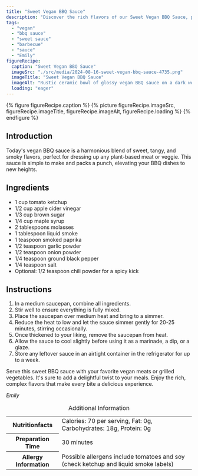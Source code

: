 ```yaml
---
title: "Sweet Vegan BBQ Sauce"
description: "Discover the rich flavors of our Sweet Vegan BBQ Sauce, perfect for enhancing any plant-based BBQ dish with its blend of sweet, tangy, and smoky notes."
tags:
  - "vegan"
  - "bbq sauce"
  - "sweet sauce"
  - "barbecue"
  - "sauce"
  - "Emily"
figureRecipe: 
  caption: "Sweet Vegan BBQ Sauce"
  imageSrc: "./src/media/2024-08-16-sweet-vegan-bbq-sauce-4735.png"
  imageTitle: "Sweet Vegan BBQ Sauce"
  imageAlt: "Rustic ceramic bowl of glossy vegan BBQ sauce on a dark wooden table, surrounded by apple cider vinegar, maple syrup, and brown sugar, in soft natural light."
  loading: "eager"
---
```


{% figure figureRecipe.caption %}
{% picture figureRecipe.imageSrc, figureRecipe.imageTitle, figureRecipe.imageAlt, figureRecipe.loading %}
{% endfigure %}

## Introduction

Today's vegan BBQ sauce is a harmonious blend of sweet, tangy, and smoky flavors, perfect for dressing up any plant-based meat or veggie. This sauce is simple to make and packs a punch, elevating your BBQ dishes to new heights.

## Ingredients

- 1 cup tomato ketchup
- 1/2 cup apple cider vinegar
- 1/3 cup brown sugar
- 1/4 cup maple syrup
- 2 tablespoons molasses
- 1 tablespoon liquid smoke
- 1 teaspoon smoked paprika
- 1/2 teaspoon garlic powder
- 1/2 teaspoon onion powder
- 1/4 teaspoon ground black pepper
- 1/4 teaspoon salt
- Optional: 1/2 teaspoon chili powder for a spicy kick

## Instructions

1. In a medium saucepan, combine all ingredients.
2. Stir well to ensure everything is fully mixed.
3. Place the saucepan over medium heat and bring to a simmer.
4. Reduce the heat to low and let the sauce simmer gently for 20-25 minutes, stirring occasionally.
5. Once thickened to your liking, remove the saucepan from heat.
6. Allow the sauce to cool slightly before using it as a marinade, a dip, or a glaze.
7. Store any leftover sauce in an airtight container in the refrigerator for up to a week.

Serve this sweet BBQ sauce with your favorite vegan meats or grilled vegetables. It's sure to add a delightful twist to your meals. Enjoy the rich, complex flavors that make every bite a delicious experience.

*Emily*

<table><caption class='sr-only'>Additional Information</caption><tr><th>Nutritionfacts</th><td>Calories: 70 per serving, Fat: 0g, Carbohydrates: 18g, Protein: 0g&nbsp;</td></tr><tr><th>Preparation Time</th><td>30 minutes&nbsp;</td></tr><tr><th>Allergy Information</th><td>Possible allergens include tomatoes and soy (check ketchup and liquid smoke labels)&nbsp;</td></tr></table>

